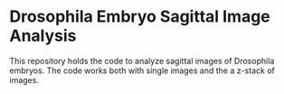 # Drosophila Embryo Sagittal Image Analysis
This repository holds the code to analyze sagittal images of Drosophila embryos. The code works both with single images and the a z-stack of images. 
